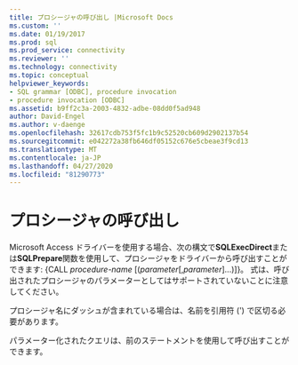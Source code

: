 ```yaml
---
title: プロシージャの呼び出し |Microsoft Docs
ms.custom: ''
ms.date: 01/19/2017
ms.prod: sql
ms.prod_service: connectivity
ms.reviewer: ''
ms.technology: connectivity
ms.topic: conceptual
helpviewer_keywords:
- SQL grammar [ODBC], procedure invocation
- procedure invocation [ODBC]
ms.assetid: b9ff2c3a-2003-4832-adbe-08dd0f5ad948
author: David-Engel
ms.author: v-daenge
ms.openlocfilehash: 32617cdb753f5fc1b9c52520cb609d2902137b54
ms.sourcegitcommit: e042272a38fb646df05152c676e5cbeae3f9cd13
ms.translationtype: MT
ms.contentlocale: ja-JP
ms.lasthandoff: 04/27/2020
ms.locfileid: "81290773"
---
```

# <a name="procedure-invocation"></a>プロシージャの呼び出し
Microsoft Access ドライバーを使用する場合、次の構文で**SQLExecDirect**または**SQLPrepare**関数を使用して、プロシージャをドライバーから呼び出すことができます: {CALL *procedure-name* [(*parameter*[,*parameter*]...)]}。 式は、呼び出されたプロシージャのパラメーターとしてはサポートされていないことに注意してください。  
  
 プロシージャ名にダッシュが含まれている場合は、名前を引用符 (') で区切る必要があります。  
  
 パラメーター化されたクエリは、前のステートメントを使用して呼び出すことができます。
